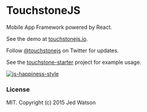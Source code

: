 # TouchstoneJS

Mobile App Framework powered by React.

See the demo at [touchstonejs.io](http://touchstonejs.io/).

Follow [@touchstonejs](https://twitter.com/touchstonejs) on Twitter for updates.

See the [touchstone-starter](https://github.com/touchstonejs/touchstonejs-starter) project for example usage.


[![js-happiness-style](https://cdn.rawgit.com/jedwatson/happiness/master/badge.svg)](https://github.com/jedwatson/happiness)


### License

MIT. Copyright (c) 2015 Jed Watson

